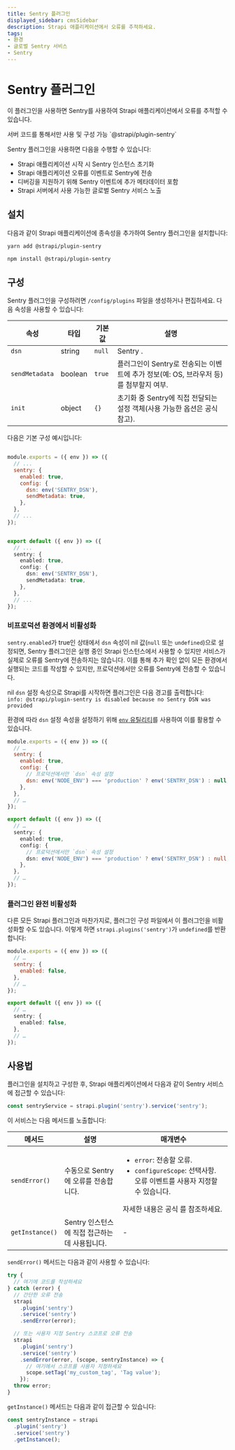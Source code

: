 ```yaml
---
title: Sentry 플러그인
displayed_sidebar: cmsSidebar
description: Strapi 애플리케이션에서 오류를 추적하세요.
tags:
- 환경
- 글로벌 Sentry 서비스
- Sentry 
---
```


# Sentry 플러그인

이 플러그인을 사용하면 Sentry를 사용하여 Strapi 애플리케이션에서 오류를 추적할 수 있습니다.

<IdentityCard isPlugin>
  <IdentityCardItem icon="navigation-arrow" title="위치">서버 코드를 통해서만 사용 및 구성 가능</IdentityCardItem>
  <IdentityCardItem icon="package" title="패키지 이름">`@strapi/plugin-sentry`</IdentityCardItem>
  <IdentityCardItem icon="plus-square" title="추가 리소스"><ExternalLink to="https://market.strapi.io/plugins/@strapi-plugin-sentry" text="Strapi 마켓플레이스 페이지"/> <ExternalLink to="https://sentry.io/" text="Sentry 페이지"/></IdentityCardItem>
</IdentityCard>

Sentry 플러그인을 사용하면 다음을 수행할 수 있습니다:

* Strapi 애플리케이션 시작 시 Sentry 인스턴스 초기화
* Strapi 애플리케이션 오류를 이벤트로 Sentry에 전송
* 디버깅을 지원하기 위해 Sentry 이벤트에 추가 메타데이터 포함
* Strapi 서버에서 사용 가능한 글로벌 Sentry 서비스 노출

## 설치

다음과 같이 Strapi 애플리케이션에 종속성을 추가하여 Sentry 플러그인을 설치합니다:

<Tabs groupId="yarn-npm">

<TabItem value="yarn" label="yarn">

```bash
yarn add @strapi/plugin-sentry
```

</TabItem>

<TabItem value="npm" label="npm">

```bash
npm install @strapi/plugin-sentry
```

</TabItem>

</Tabs>

## 구성

Sentry 플러그인을 구성하려면 `/config/plugins` 파일을 생성하거나 편집하세요. 다음 속성을 사용할 수 있습니다:

| 속성 | 타입 | 기본값 | 설명 |
| -------- | ---- | ------------- |------------ |
| `dsn` | string | `null` | Sentry <ExternalLink to="https://docs.sentry.io/product/sentry-basics/dsn-explainer/" text="데이터 소스 이름"/>. |
| `sendMetadata` | boolean | `true` | 플러그인이 Sentry로 전송되는 이벤트에 추가 정보(예: OS, 브라우저 등)를 첨부할지 여부. |
| `init` | object | `{}` | 초기화 중 Sentry에 직접 전달되는 설정 객체(사용 가능한 옵션은 공식 <ExternalLink to="https://docs.sentry.io/platforms/node/configuration/options/" text="Sentry 문서"/> 참고). |

다음은 기본 구성 예시입니다:

<Tabs groupId="js-ts">

<TabItem value="javascript" label="JavaScript">

```js title="/config/plugins.js"

module.exports = ({ env }) => ({
  // ...
  sentry: {
    enabled: true,
    config: {
      dsn: env('SENTRY_DSN'),
      sendMetadata: true,
    },
  },
  // ...
});
```

</TabItem>

<TabItem value="typescript" label="TypeScript">

```ts title="/config/plugins.ts"

export default ({ env }) => ({
  // ...
  sentry: {
    enabled: true,
    config: {
      dsn: env('SENTRY_DSN'),
      sendMetadata: true,
    },
  },
  // ...
});
```

</TabItem>

</Tabs>

### 비프로덕션 환경에서 비활성화

`sentry.enabled`가 true인 상태에서 `dsn` 속성이 nil 값(`null` 또는 `undefined`)으로 설정되면, Sentry 플러그인은 실행 중인 Strapi 인스턴스에서 사용할 수 있지만 서비스가 실제로 오류를 Sentry에 전송하지는 않습니다. 이를 통해 추가 확인 없이 모든 환경에서 실행되는 코드를 작성할 수 있지만, 프로덕션에서만 오류를 Sentry에 전송할 수 있습니다.

nil `dsn` 설정 속성으로 Strapi를 시작하면 플러그인은 다음 경고를 출력합니다:<br/>`info: @strapi/plugin-sentry is disabled because no Sentry DSN was provided`

환경에 따라 `dsn` 설정 속성을 설정하기 위해 [`env` 유틸리티](/cms/configurations/guides/access-cast-environment-variables)를 사용하여 이를 활용할 수 있습니다.

<Tabs groupId="js-ts">

<TabItem value="javascript" label="JavaScript">

```js title="/config/plugins.js"
module.exports = ({ env }) => ({
  // …
  sentry: {
    enabled: true,
    config: {
      // 프로덕션에서만 `dsn` 속성 설정
      dsn: env('NODE_ENV') === 'production' ? env('SENTRY_DSN') : null,
    },
  },
  // …
});
```

</TabItem>

<TabItem value="typescript" label="TypeScript">

```ts title="/config/plugins.ts"
export default ({ env }) => ({
  // …
  sentry: {
    enabled: true,
    config: {
      // 프로덕션에서만 `dsn` 속성 설정
      dsn: env('NODE_ENV') === 'production' ? env('SENTRY_DSN') : null,
    },
  },
  // …
});
```

</TabItem>

</Tabs>

### 플러그인 완전 비활성화

다른 모든 Strapi 플러그인과 마찬가지로, 플러그인 구성 파일에서 이 플러그인을 비활성화할 수도 있습니다. 이렇게 하면 `strapi.plugins('sentry')`가 `undefined`를 반환합니다:

<Tabs groupId="js-ts">

<TabItem value="javascript" label="JavaScript">

```js title="/config/plugins.js"
module.exports = ({ env }) => ({
  // …
  sentry: {
    enabled: false,
  },
  // …
});
```

</TabItem>

<TabItem value="typescript" label="TypeScript">

```ts title="/config/plugins.ts"
export default ({ env }) => ({
  // …
  sentry: {
    enabled: false,
  },
  // …
});
```

</TabItem>
</Tabs>

## 사용법

플러그인을 설치하고 구성한 후, Strapi 애플리케이션에서 다음과 같이 Sentry 서비스에 접근할 수 있습니다:

```js
const sentryService = strapi.plugin('sentry').service('sentry');
```

이 서비스는 다음 메서드를 노출합니다:

| 메서드 | 설명 | 매개변수 |
| ------ | ----------- | ---------- |
| `sendError()` | 수동으로 Sentry에 오류를 전송합니다. | <ul><li><code>error</code>: 전송할 오류.</li><li><code>configureScope</code>: 선택사항. 오류 이벤트를 사용자 지정할 수 있습니다.</li></ul> 자세한 내용은 공식 <ExternalLink to="https://docs.sentry.io/platforms/node/enriching-events/scopes/#configuring-the-scope" text="Sentry 문서"/>를 참조하세요. |
| `getInstance()` | Sentry 인스턴스에 직접 접근하는 데 사용됩니다. | - |

`sendError()` 메서드는 다음과 같이 사용할 수 있습니다:

```js
try {
  // 여기에 코드를 작성하세요
} catch (error) {
  // 간단한 오류 전송
  strapi
    .plugin('sentry')
    .service('sentry')
    .sendError(error);

  // 또는 사용자 지정 Sentry 스코프로 오류 전송
  strapi
    .plugin('sentry')
    .service('sentry')
    .sendError(error, (scope, sentryInstance) => {
      // 여기에서 스코프를 사용자 지정하세요
      scope.setTag('my_custom_tag', 'Tag value');
    });
  throw error;
}
```

`getInstance()` 메서드는 다음과 같이 접근할 수 있습니다:

```js
const sentryInstance = strapi
  .plugin('sentry')
  .service('sentry')
  .getInstance();
```